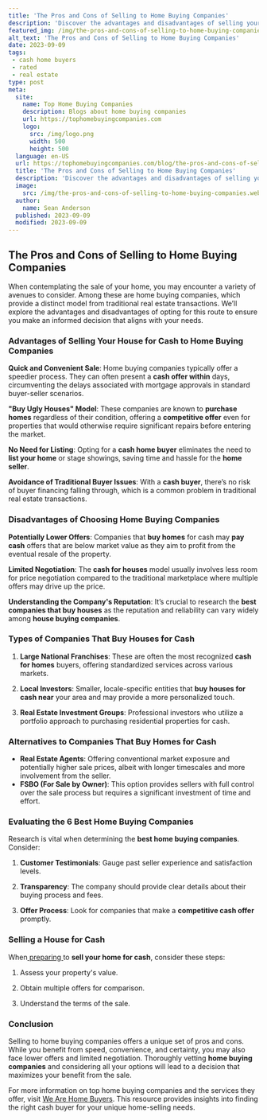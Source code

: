 ```yaml
---
title: 'The Pros and Cons of Selling to Home Buying Companies'
description: 'Discover the advantages and disadvantages of selling your home to home buying companies. Find out if it''s the right choice for you. Satiate your curiosity now!'
featured_img: /img/the-pros-and-cons-of-selling-to-home-buying-companies.webp
alt_text: 'The Pros and Cons of Selling to Home Buying Companies'
date: 2023-09-09
tags:
 - cash home buyers
 - rated
 - real estate
type: post
meta:
  site:
    name: Top Home Buying Companies
    description: Blogs about home buying companies
    url: https://tophomebuyingcompanies.com
    logo:
      src: /img/logo.png
      width: 500
      height: 500
  language: en-US
  url: https://tophomebuyingcompanies.com/blog/the-pros-and-cons-of-selling-to-home-buying-companies
  title: 'The Pros and Cons of Selling to Home Buying Companies'
  description: 'Discover the advantages and disadvantages of selling your home to home buying companies. Find out if it''s the right choice for you. Satiate your curiosity now!'
  image:
    src: /img/the-pros-and-cons-of-selling-to-home-buying-companies.webp
  author:
    name: Sean Anderson
  published: 2023-09-09
  modified: 2023-09-09
---
```



## The Pros and Cons of Selling to Home Buying Companies

When contemplating the sale of your home, you may encounter a variety of avenues to consider. Among these are home buying companies, which provide a distinct model from traditional real estate transactions. We’ll explore the advantages and disadvantages of opting for this route to ensure you make an informed decision that aligns with your needs.

### Advantages of Selling Your House for Cash to Home Buying Companies

**Quick and Convenient Sale**:
Home buying companies typically offer a speedier process. They can often present a **cash offer within** days, circumventing the delays associated with mortgage approvals in standard buyer-seller scenarios.

**"Buy Ugly Houses" Model**:
These companies are known to **purchase homes** regardless of their condition, offering a **competitive offer** even for properties that would otherwise require significant repairs before entering the market.

**No Need for Listing**:
Opting for a **cash home buyer** eliminates the need to **list your home** or stage showings, saving time and hassle for the **home seller**.

**Avoidance of Traditional Buyer Issues**:
With a **cash buyer**, there’s no risk of buyer financing falling through, which is a common problem in traditional real estate transactions.

### Disadvantages of Choosing Home Buying Companies

**Potentially Lower Offers**:
Companies that **buy homes** for cash may **pay cash** offers that are below market value as they aim to profit from the eventual resale of the property.

**Limited Negotiation**:
The **cash for houses** model usually involves less room for price negotiation compared to the traditional marketplace where multiple offers may drive up the price.

**Understanding the Company's Reputation**:
It’s crucial to research the **best companies that buy houses** as the reputation and reliability can vary widely among **house buying companies**.

### Types of Companies That Buy Houses for Cash

1. **Large National Franchises**: These are often the most recognized **cash for homes** buyers, offering standardized services across various markets.
   
2. **Local Investors**: Smaller, locale-specific entities that **buy houses for cash near** your area and may provide a more personalized touch.
   
3. **Real Estate Investment Groups**: Professional investors who utilize a portfolio approach to purchasing residential properties for cash.

### Alternatives to Companies That Buy Homes for Cash
  - **Real Estate Agents**: Offering conventional market exposure and potentially higher sale prices, albeit with longer timescales and more involvement from the seller.
  - **FSBO (For Sale by Owner)**: This option provides sellers with full control over the sale process but requires a significant investment of time and effort.

### Evaluating the 6 Best Home Buying Companies

Research is vital when determining the **best home buying companies**. Consider:

1. **Customer Testimonials**: Gauge past seller experience and satisfaction levels.
   
2. **Transparency**: The company should provide clear details about their buying process and fees.

3. **Offer Process**: Look for companies that make a **competitive cash offer** promptly.

### Selling a House for Cash

When[  preparing  ](https://tophomebuyingcompanies.com/blog/evaluating-top-home-buying-companies-a-comprehensive-guide)to **sell your home for cash**, consider these steps:

1. Assess your property's value.
   
2. Obtain multiple offers for comparison.

3. Understand the terms of the sale.

### Conclusion

Selling to home buying companies offers a unique set of pros and cons. While you benefit from speed, convenience, and certainty, you may also face lower offers and limited negotiation. Thoroughly vetting **home buying companies** and considering all your options will lead to a decision that maximizes your benefit from the sale.

For more information on top home buying companies and the services they offer, visit [We Are Home Buyers](https://www.wearehomebuyers.com/). This resource provides insights into finding the right cash buyer for your unique home-selling needs.